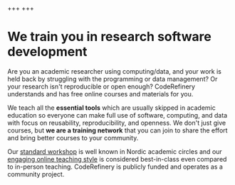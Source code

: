 +++
+++

# We train you in research software development

Are you an academic researcher using computing/data, and your work is
held back by struggling with the programming or data management?  Or
your research isn't reproducible or open enough?  CodeRefinery
understands and has free online courses and materials for you.

We teach all the **essential tools** which are usually skipped in academic
education so everyone can make full use of software, computing, and
data with focus on reusability, reproducibility, and openness. 
We don't just give courses, but **we are a training network** that you
can join to share the effort and bring better courses to your
community.

Our [standard workshop](@/lessons/core.md) is well known in Nordic
academic circles and our [engaging online teaching
style](@/workshops/teaching-style.md) is considered best-in-class even
compared to in-person teaching.  CodeRefinery is publicly funded and
operates as a community project.
